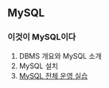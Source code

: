 ## MySQL

### 이것이 MySQL이다
1. DBMS 개요와 MySQL 소개
2. MySQL 설치
3. [MySQL 전체 운영 실습](./This_is_MySQL/Chapter3.md)